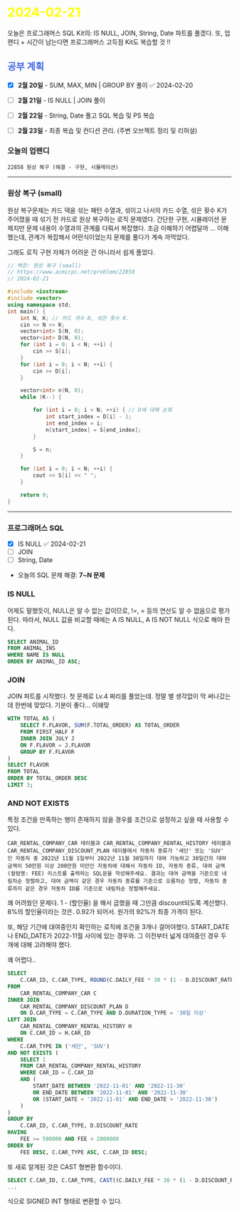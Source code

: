 # <span style="color:yellow">2024-02-21</span>

오늘은 프로그래머스 SQL Kit의: IS NULL, JOIN, String, Date 파트를 풀겠다.
또, 업랜디 + 시간이 남는다면 프로그래머스 고득점 Kit도 복습할 것 !!

## <span style="color:royalblue">공부 계획</span>
- [x] **2월 20일** - SUM, MAX, MIN | GROUP BY 풀이 ✅ 2024-02-20
- [ ] **2월 21일** - IS NULL | JOIN 풀이
- [ ] **2월 22일** - String, Date 풀고 SQL 복습 및 PS 복습
- [ ] **2월 23일** - 최종 복습 및 컨디션 관리. (주변 오브젝트 정리 및 리허설)



### 오늘의 업랜디
```
22858 원상 복구 (해결 - 구현, 시뮬레이션)
```



- - -


### 원상 복구 (small)
원상 복구문제는 카드 덱을 섞는 패턴 수열과, 섞이고 나서의 카드 수열, 섞은 횟수 K가 주어졌을 때 섞기 전 카드로 원상 복구하는 로직 문제였다.
간단한 구현, 시뮬레이션 문제지만 문제 내용이 수열과의 관계를 다뤄서 복잡했다. 조금 이해하기 어렵달까 ...
이해 했는데, 관계가 복잡해서 어떤식이었는지 문제를 풀다가 계속 까먹었다.

그래도 로직 구현 자체가 어려운 건 아니라서 쉽게 풀었다.

```cpp
// 백준: 원상 복구 (small)
// https://www.acmicpc.net/problem/22858
// 2024-02-21

#include <iostream>
#include <vector>
using namespace std;
int main() {
    int N, K; // 카드 개수 N, 섞은 횟수 K.
    cin >> N >> K;
    vector<int> S(N, 0);
    vector<int> D(N, 0);
    for (int i = 0; i < N; ++i) {
        cin >> S[i];
    }
    for (int i = 0; i < N; ++i) {
        cin >> D[i];
    }

    vector<int> n(N, 0);
    while (K--) {

        for (int i = 0; i < N; ++i) { // D에 대해 순회
            int start_index = D[i] - 1;
            int end_index = i;
            n[start_index] = S[end_index];
        }

        S = n;
    }

    for (int i = 0; i < N; ++i) {
        cout << S[i] << " ";
    }

    return 0;
}
```



- - -

### 프로그래머스 SQL

- [x] IS NULL ✅ 2024-02-21
- [ ] JOIN
- [ ] String, Date

- 오늘의 SQL 문제 해결: **7~N 문제**

### IS NULL
어제도 말했듯이, NULL은 알 수 없는 값이므로, !=, = 등의 연산도 알 수 없음으로 평가된다.
따라서, NULL 값을 비교할 때에는 A IS NULL, A IS NOT NULL 식으로 해야 한다.

```sql
SELECT ANIMAL_ID
FROM ANIMAL_INS
WHERE NAME IS NULL
ORDER BY ANIMAL_ID ASC;
```


### JOIN
JOIN 파트를 시작했다. 첫 문제로 Lv.4 짜리를 풀었는데. 정말 별 생각없이 막 써나갔는데 한번에 맞았다. 기분이 좋다... 이왜맞

```sql
WITH TOTAL AS (
    SELECT F.FLAVOR, SUM(F.TOTAL_ORDER) AS TOTAL_ORDER
    FROM FIRST_HALF F
    INNER JOIN JULY J
    ON F.FLAVOR = J.FLAVOR
    GROUP BY F.FLAVOR
)
SELECT FLAVOR
FROM TOTAL
ORDER BY TOTAL_ORDER DESC
LIMIT 3;
```


### AND NOT EXISTS
특정 조건을 만족하는 행이 존재하지 않을 경우를 조건으로 설정하고 싶을 때 사용할 수 있다.

```
CAR_RENTAL_COMPANY_CAR 테이블과 CAR_RENTAL_COMPANY_RENTAL_HISTORY 테이블과 CAR_RENTAL_COMPANY_DISCOUNT_PLAN 테이블에서 자동차 종류가 '세단' 또는 'SUV' 인 자동차 중 2022년 11월 1일부터 2022년 11월 30일까지 대여 가능하고 30일간의 대여 금액이 50만원 이상 200만원 미만인 자동차에 대해서 자동차 ID, 자동차 종류, 대여 금액(컬럼명: FEE) 리스트를 출력하는 SQL문을 작성해주세요. 결과는 대여 금액을 기준으로 내림차순 정렬하고, 대여 금액이 같은 경우 자동차 종류를 기준으로 오름차순 정렬, 자동차 종류까지 같은 경우 자동차 ID를 기준으로 내림차순 정렬해주세요.
```

꽤 어려웠던 문제다. 1 - (할인율) 을 해서 곱했을 때 그만큼 discount되도록 계산했다.
8%의 할인율이라는 것은. 0.92가 되어서. 원가의 92%가 최종 가격이 된다.

또, 해당 기간에 대여중인지 확인하는 로직에 조건을 3개나 걸어야했다.
START_DATE나 END_DATE가 2022-11월 사이에 있는 경우와.
그 이전부터 넓게 대여중인 경우 두개에 대해 고려해야 했다.

꽤 어렵다..

```sql
SELECT
    C.CAR_ID, C.CAR_TYPE, ROUND(C.DAILY_FEE * 30 * (1 - D.DISCOUNT_RATE / 100.0)) AS FEE
FROM
    CAR_RENTAL_COMPANY_CAR C
INNER JOIN
    CAR_RENTAL_COMPANY_DISCOUNT_PLAN D
    ON D.CAR_TYPE = C.CAR_TYPE AND D.DURATION_TYPE = '30일 이상'
LEFT JOIN
    CAR_RENTAL_COMPANY_RENTAL_HISTORY H
    ON C.CAR_ID = H.CAR_ID
WHERE
    C.CAR_TYPE IN ('세단', 'SUV')
AND NOT EXISTS (
    SELECT 1
    FROM CAR_RENTAL_COMPANY_RENTAL_HISTORY
    WHERE CAR_ID = C.CAR_ID
    AND (
        START_DATE BETWEEN '2022-11-01' AND '2022-11-30'
        OR END_DATE BETWEEN '2022-11-01' AND '2022-11-30'
        OR (START_DATE < '2022-11-01' AND END_DATE > '2022-11-30')
    )
)
GROUP BY
    C.CAR_ID, C.CAR_TYPE, D.DISCOUNT_RATE
HAVING
    FEE >= 500000 AND FEE < 2000000
ORDER BY
    FEE DESC, C.CAR_TYPE ASC, C.CAR_ID DESC;

```

또 새로 알게된 것은 CAST 형변환 함수이다.
```sql
SELECT C.CAR_ID, C.CAR_TYPE, CAST((C.DAILY_FEE * 30 * (1 - D.DISCOUNT_RATE / 100.0)) AS SIGNED) AS FEE
...
```

식으로 SIGNED INT 형태로 변환할 수 있다.



